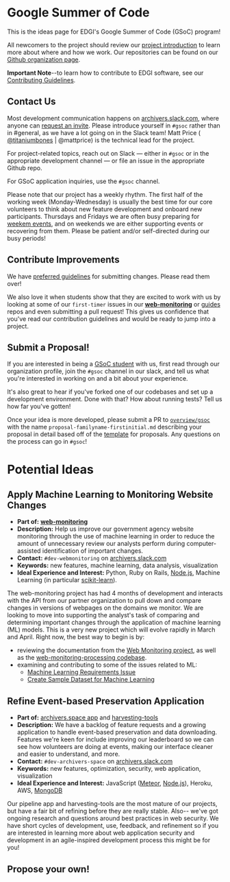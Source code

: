 # Google Summer of Code

This is the ideas page for EDGI's Google Summer of Code (GSoC) program!

All newcomers to the project should review our [project introduction](https://github.com/edgi-govdata-archiving/overview/) to learn more about where and how we work. Our repositories can be found on our [Github organization page](https://github.com/edgi-govdata-archiving/).

**Important Note**--to learn how to contribute to EDGI software, see our [Contributing Guidelines](https://github.com/edgi-govdata-archiving/overview/blob/master/CONTRIBUTING.md).

## Contact Us

Most development communication happens on [archivers.slack.com](https://archivers.slack.com/), where anyone can [request an invite](https://archivers-slack.herokuapp.com/). Please introduce yourself in `#gsoc` rather than in #general, as we have a lot going on in the Slack team! Matt Price ( [@titaniumbones](https://github.com/titaniumbones) | @mattprice) is the technical lead for the project.

For project-related topics, reach out on Slack — either in `#gsoc` or in the appropriate development channel — or file an issue in the appropriate Github repo.

For GSoC application inquiries, use the `#gsoc` channel.

Please note that our project has a weekly rhythm. The first half of the working week (Monday-Wednesday) is usually the best time for our core volunteers to think about new feature development and onboard new participants. Thursdays and Fridays we are often busy preparing for [weekem events](https://envirodatagov.org/events/), and on weekends we are either supporting events or recovering from them. Please be patient and/or self-directed during our busy periods!

## Contribute Improvements

We have [preferred guidelines](https://github.com/edgi-govdata-archiving/overview/blob/master/CONTRIBUTING.md) for submitting changes. Please read them over!

We also love it when students show that they are excited to work with us by looking at some of our `first-timer` issues in our [**web-monitoring**](https://github.com/edgi-govdata-archiving/web-monitoring) or [guides](https://github.com/edgi-govdata-archiving/guides/labels/first-timer) repos and even submitting a pull request! This gives us confidence that you've read our contribution guidelines and would be ready to jump into a project.

## Submit a Proposal!

If you are interested in being a [GSoC student](https://summerofcode.withgoogle.com/get-started/) with us, first read through our organization profile, join the `#gsoc` channel in our slack, and tell us what you're interested in working on and a bit about your experience.

It's also great to hear if you've forked one of our codebases and set up a development environment. Done with that? How about running tests? Tell us how far you've gotten!

Once your idea is more developed, please submit a PR to [`overview/gsoc`](https://github.com/edgi-govdata-archiving/overview/blob/master/gsoc) with the name `proposal-familyname-firstinitial.md` describing your proposal in detail based off of the [template](https://github.com/edgi-govdata-archiving/overview/blob/master/gsoc/gsoc-template.md) for proposals. Any questions on the process can go in `#gsoc`!

# Potential Ideas

## Apply Machine Learning to Monitoring Website Changes
- **Part of:** [**web-monitoring**](https://github.com/edgi-govdata-archiving/web-monitoring) 
- **Description:** Help us improve our government agency website monitoring through the use of machine learning in order to reduce the amount of unnecessary review our analysts perform during computer-assisted identification of important changes. 
- **Contact:** `#dev-webmonitoring` on [archivers.slack.com](https://archivers.slack.com/) 
- **Keywords:** new features, machine learning, data analysis, visualization
- **Ideal Experience and Interest:** Python, Ruby on Rails, [Node.js](https://nodejs.org/en/), Machine Learning (in particular [scikit-learn](http://scikit-learn.org/stable/index.html)). 

The web-monitoring project has had 4 months of development and interacts with the API from our partner organization to pull down and compare changes in versions of webpages on the domains we monitor. We are looking to move into supporting the analyst's task of comparing and determining important changes through the application of machine learning (ML) models. This is a very new project which will evolve rapidly in March and April. Right now, the best way to begin is by: 
  - reviewing the documentation from the [Web Monitoring project](https://github.com/edgi-govdata-archiving/web-monitoring), as well as the [web-monitoring-processing codebase](https://github.com/edgi-govdata-archiving/web-monitoring-processing). 
  - examining and contributing to some of the issues related to ML:
      - [Machine Learning Requirements Issue](https://github.com/edgi-govdata-archiving/web-monitoring-processing/issues/21)
      - [Create Sample Dataset for Machine Learning](https://github.com/edgi-govdata-archiving/web-monitoring/issues/6)

## Refine Event-based Preservation Application

- **Part of:** [archivers.space app](https://github.com/edgi-govdata-archiving/archivers.space) and [harvesting-tools](https://github.com/edgi-govdata-archiving/harvesting-tools)   
- **Description:** We have a backlog of feature requests and a growing application to handle event-based preservation and data downloading. Features we're keen for include improving our leaderboard so we can see how volunteers are doing at events, making our interface cleaner and easier to understand, and more.   
- **Contact:** `#dev-archivers-space` on [archivers.slack.com](https://archivers.slack.com/)   
- **Keywords:** new features, optimization, security, web application, visualization
- **Ideal Experience and Interest:** JavaScript ([Meteor](https://www.meteor.com/), [Node.js](https://nodejs.org/en/)), Heroku, AWS, [MongoDB](https://www.mongodb.com/)

Our pipeline app and harvesting-tools are the most mature of our projects, but have a fair bit of refining before they are really stable. Also-- we've got ongoing research and questions around best practices in web security. We have short cycles of development, use, feedback, and refinement so if you are interested in learning more about web application security and development in an agile-inspired development process this might be for you!

## Propose your own!
